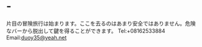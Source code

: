 # -
片目の冒険旅行は始まります。ここを去るのはあまり安全ではありません。危険なバーから脱出して鍵を得ることができます。
Tel:+08162533884
Email:duoy35@yeah.net
